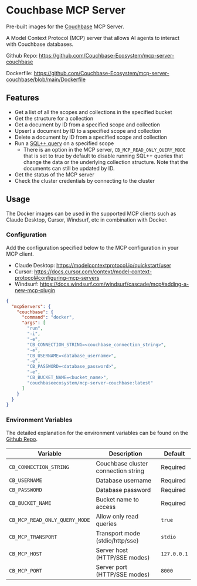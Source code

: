 # Couchbase MCP Server

Pre-built images for the [Couchbase](https://www.couchbase.com/) MCP Server.

A Model Context Protocol (MCP) server that allows AI agents to interact with Couchbase databases.

Github Repo: https://github.com/Couchbase-Ecosystem/mcp-server-couchbase

Dockerfile: https://github.com/Couchbase-Ecosystem/mcp-server-couchbase/blob/main/Dockerfile

## Features

- Get a list of all the scopes and collections in the specified bucket
- Get the structure for a collection
- Get a document by ID from a specified scope and collection
- Upsert a document by ID to a specified scope and collection
- Delete a document by ID from a specified scope and collection
- Run a [SQL++ query](https://www.couchbase.com/sqlplusplus/) on a specified scope
  - There is an option in the MCP server, `CB_MCP_READ_ONLY_QUERY_MODE` that is set to true by default to disable running SQL++ queries that change the data or the underlying collection structure. Note that the documents can still be updated by ID.
- Get the status of the MCP server
- Check the cluster credentials by connecting to the cluster

## Usage

The Docker images can be used in the supported MCP clients such as Claude Desktop, Cursor, Windsurf, etc in combination with Docker.

### Configuration

Add the configuration specified below to the MCP configuration in your MCP client.

- Claude Desktop: https://modelcontextprotocol.io/quickstart/user
- Cursor: https://docs.cursor.com/context/model-context-protocol#configuring-mcp-servers
- Windsurf: https://docs.windsurf.com/windsurf/cascade/mcp#adding-a-new-mcp-plugin

```json
{
  "mcpServers": {
    "couchbase": {
      "command": "docker",
      "args": [
        "run",
        "-i",
        "-e",
        "CB_CONNECTION_STRING=<couchbase_connection_string>",
        "-e",
        "CB_USERNAME=<database_username>",
        "-e",
        "CB_PASSWORD=<database_password>",
        "-e",
        "CB_BUCKET_NAME=<bucket_name>",
        "couchbaseecosystem/mcp-server-couchbase:latest"
      ]
    }
  }
}
```

### Environment Variables

The detailed explanation for the environment variables can be found on the [Github Repo](https://github.com/Couchbase-Ecosystem/mcp-server-couchbase?tab=readme-ov-file#additional-configuration-for-mcp-server).

| Variable                      | Description                         | Default     |
| ----------------------------- | ----------------------------------- | ----------- |
| `CB_CONNECTION_STRING`        | Couchbase cluster connection string | Required    |
| `CB_USERNAME`                 | Database username                   | Required    |
| `CB_PASSWORD`                 | Database password                   | Required    |
| `CB_BUCKET_NAME`              | Bucket name to access               | Required    |
| `CB_MCP_READ_ONLY_QUERY_MODE` | Allow only read queries             | `true`      |
| `CB_MCP_TRANSPORT`            | Transport mode (stdio/http/sse)     | `stdio`     |
| `CB_MCP_HOST`                 | Server host (HTTP/SSE modes)        | `127.0.0.1` |
| `CB_MCP_PORT`                 | Server port (HTTP/SSE modes)        | `8000`      |
